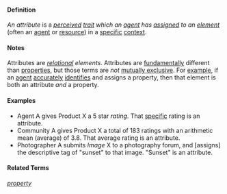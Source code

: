 #### Definition

*An attribute* is a *[perceived](https://github.com/gcassel/Modular-Organization-Terminology/blob/master/terms/perceive.md) [trait](https://github.com/gcassel/Modular-Organization-Terminology/blob/master/terms/trait.md) which an [agent](https://github.com/gcassel/Modular-Organization-Terminology/blob/master/terms/agent.md) has [assigned](https://github.com/gcassel/Modular-Organization-Terminology/blob/master/terms/assign.md) to an [element](https://github.com/gcassel/Modular-Organization-Terminology/blob/master/terms/element.md)* (often an [agent](https://github.com/gcassel/Modular-Organization-Terminology/blob/master/terms/agent.md) or [resource](https://github.com/gcassel/Modular-Organization-Terminology/blob/master/terms/resource.md)) in a [specific](https://github.com/gcassel/Modular-Organization-Terminology/blob/master/terms/specific.md) [context](https://github.com/gcassel/Modular-Organization-Terminology/blob/master/terms/context.md).

#### Notes

Attributes are *[relational](https://github.com/gcassel/Modular-Organization-Terminology/blob/master/terms/relate.md) elements*.      Attributes are [fundamentally](https://github.com/gcassel/Modular-Organization-Terminology/blob/master/terms/base.md) different than [properties](https://github.com/gcassel/Modular-Organization-Terminology/blob/master/terms/property.md), but those terms are *not* [mutually exclusive](https://github.com/gcassel/Modular-Organization-Terminology/blob/master/terms/mutually-exclusive.md).  For [example](https://github.com/gcassel/Modular-Organization-Terminology/blob/master/terms/example.md), if an [agent](https://github.com/gcassel/Modular-Organization-Terminology/blob/master/terms/agent.md) [accurately](https://github.com/gcassel/Modular-Organization-Terminology/blob/master/terms/accuracy.md) [identifies](https://github.com/gcassel/Modular-Organization-Terminology/blob/master/terms/identify.md) and assigns a property, then that element is both an attribute *and* a property.
	
#### Examples

* Agent A gives Product X a 5 star *rating*.  That [specific](https://github.com/gcassel/Modular-Organization-Terminology/blob/master/terms/specific.md) rating is an attribute.
* Community A gives Product X a total of 183 ratings with an arithmetic mean (average) of 3.8.  That average rating is an attribute.
* Photographer A submits *Image* X to a photography forum, and [assigns] the descriptive tag of "sunset" to that image.  "Sunset" is an attribute.

#### Related Terms

*[property](https://github.com/gcassel/Modular-Organization-Terminology/blob/master/terms/property.md)*
